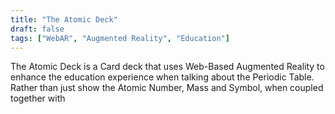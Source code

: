 ```yaml
---
title: "The Atomic Deck"
draft: false
tags: ["WebAR", "Augmented Reality", "Education"]
---
```


The Atomic Deck is a Card deck that uses Web-Based Augmented Reality to enhance the education experience when talking about the Periodic Table. Rather than just show the Atomic Number, Mass and Symbol, when coupled together with 
